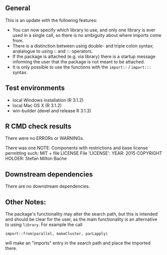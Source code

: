 ## General
This is an update with the following features:

* You can now specify which library to use, and only one library is ever 
  used in a single call, so there is no ambiguity about where imports come from.
* There is a distinction between using double- and triple colon syntax;
  analalogue to using :: and ::: operators.
* If the package is attached (e.g. via library) there is a startup message
  informing the user that the package is not meant to be attached.
* It is only possible to use the functions with the `import::` / `import:::`
  syntax.

## Test environments
* local Windows installation (R 3.1.2)
* local Mac OS X (R 3.1.2)
* win-builder (devel and release R 3.1.3)

## R CMD check results
There were no ERRORs or WARNINGs.

There was one NOTE:
  Components with restrictions and base license permitting such:
  MIT + file LICENSE
  File 'LICENSE':
    YEAR: 2015
    COPYRIGHT HOLDER: Stefan Milton Bache

## Downstream dependencies
There are no downstream dependencies.

## Other Notes:
The package's functionality may alter the search path, but this
is intended and should be clear for the user, as the main functionality 
is an alternative to using `library`. For example the call 

`import::from(parallel, makeCluster, parLapply)`

will make an "imports" entry in the search path and place the
imported there.


